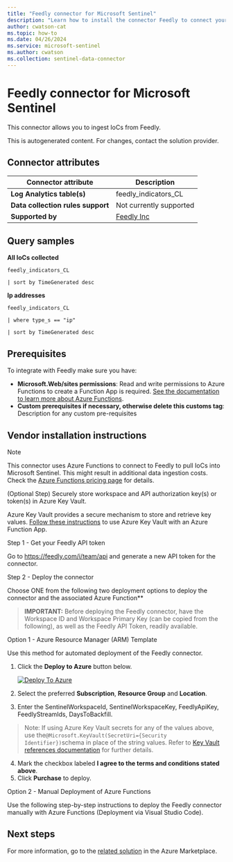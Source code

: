 ```yaml
---
title: "Feedly connector for Microsoft Sentinel"
description: "Learn how to install the connector Feedly to connect your data source to Microsoft Sentinel."
author: cwatson-cat
ms.topic: how-to
ms.date: 04/26/2024
ms.service: microsoft-sentinel
ms.author: cwatson
ms.collection: sentinel-data-connector
---
```


# Feedly connector for Microsoft Sentinel

This connector allows you to ingest IoCs from Feedly.

This is autogenerated content. For changes, contact the solution provider.

## Connector attributes

| Connector attribute | Description |
| --- | --- |
| **Log Analytics table(s)** | feedly_indicators_CL<br/> |
| **Data collection rules support** | Not currently supported |
| **Supported by** | [Feedly Inc](https://feedly.com/i/support/contactUs) |

## Query samples

**All IoCs collected**

   ```kusto
feedly_indicators_CL
 
   | sort by TimeGenerated desc
   ```

**Ip addresses**

   ```kusto
feedly_indicators_CL
 
   | where type_s == "ip"
 
   | sort by TimeGenerated desc
   ```



## Prerequisites

To integrate with Feedly make sure you have: 

- **Microsoft.Web/sites permissions**: Read and write permissions to Azure Functions to create a Function App is required. [See the documentation to learn more about Azure Functions](/azure/azure-functions/).
- **Custom prerequisites if necessary, otherwise delete this customs tag**: Description for any custom pre-requisites


## Vendor installation instructions


> [!NOTE]
   >  This connector uses Azure Functions to connect to Feedly to pull IoCs into Microsoft Sentinel. This might result in additional data ingestion costs. Check the [Azure Functions pricing page](https://azure.microsoft.com/pricing/details/functions/) for details.

(Optional Step) Securely store workspace and API authorization key(s) or token(s) in Azure Key Vault.

Azure Key Vault provides a secure mechanism to store and retrieve key values. [Follow these instructions](/azure/app-service/app-service-key-vault-references) to use Azure Key Vault with an Azure Function App.

Step 1 - Get your Feedly API token

Go to https://feedly.com/i/team/api and generate a new API token for the connector.

Step 2 - Deploy the connector

Choose ONE from the following two deployment options to deploy the connector and the associated Azure Function**

>**IMPORTANT:** Before deploying the Feedly connector, have the Workspace ID and Workspace Primary Key (can be copied from the following), as well as the Feedly API Token, readily available.



Option 1 - Azure Resource Manager (ARM) Template

Use this method for automated deployment of the Feedly connector.

1. Click the **Deploy to Azure** button below. 

	[![Deploy To Azure](https://aka.ms/deploytoazurebutton)](https://aka.ms/sentinel-Feedly-azuredeploy)
2. Select the preferred **Subscription**, **Resource Group** and **Location**. 
3. Enter the SentinelWorkspaceId, SentinelWorkspaceKey, FeedlyApiKey, FeedlyStreamIds, DaysToBackfill. 
>Note: If using Azure Key Vault secrets for any of the values above, use the`@Microsoft.KeyVault(SecretUri={Security Identifier})`schema in place of the string values. Refer to [Key Vault references documentation](/azure/app-service/app-service-key-vault-references) for further details. 
4. Mark the checkbox labeled **I agree to the terms and conditions stated above**. 
5. Click **Purchase** to deploy.

Option 2 - Manual Deployment of Azure Functions

Use the following step-by-step instructions to deploy the Feedly connector manually with Azure Functions (Deployment via Visual Studio Code).



## Next steps

For more information, go to the [related solution](https://azuremarketplace.microsoft.com/en-us/marketplace/apps/feedlyinc1693853810319.azure-sentinel-solution-feedly?tab=Overview) in the Azure Marketplace.

